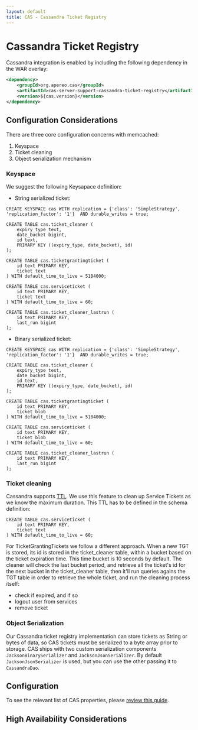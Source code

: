 ```yaml
---
layout: default
title: CAS - Cassandra Ticket Registry
---
```


# Cassandra Ticket Registry
Cassandra integration is enabled by including the following dependency in the WAR overlay:

```xml
<dependency>
    <groupId>org.apereo.cas</groupId>
    <artifactId>cas-server-support-cassandra-ticket-registry</artifactId>
    <version>${cas.version}</version>
</dependency>
```

## Configuration Considerations

There are three core configuration concerns with memcached:

1. Keyspace
2. Ticket cleaning
3. Object serialization mechanism

### Keyspace
We suggest the following Keysapace definition:

- String serialized ticket:
```cql
CREATE KEYSPACE cas WITH replication = {'class': 'SimpleStrategy', 'replication_factor': '1'}  AND durable_writes = true;

CREATE TABLE cas.ticket_cleaner (
    expiry_type text,
    date_bucket bigint,
    id text,
    PRIMARY KEY ((expiry_type, date_bucket), id)
);

CREATE TABLE cas.ticketgrantingticket (
    id text PRIMARY KEY,
    ticket text
) WITH default_time_to_live = 5184000;

CREATE TABLE cas.serviceticket (
    id text PRIMARY KEY,
    ticket text
) WITH default_time_to_live = 60;

CREATE TABLE cas.ticket_cleaner_lastrun (
    id text PRIMARY KEY,
    last_run bigint
);
```

- Binary serialized ticket:
```cql
CREATE KEYSPACE cas WITH replication = {'class': 'SimpleStrategy', 'replication_factor': '1'}  AND durable_writes = true;

CREATE TABLE cas.ticket_cleaner (
    expiry_type text,
    date_bucket bigint,
    id text,
    PRIMARY KEY ((expiry_type, date_bucket), id)
);

CREATE TABLE cas.ticketgrantingticket (
    id text PRIMARY KEY,
    ticket blob
) WITH default_time_to_live = 5184000;

CREATE TABLE cas.serviceticket (
    id text PRIMARY KEY,
    ticket blob
) WITH default_time_to_live = 60;

CREATE TABLE cas.ticket_cleaner_lastrun (
    id text PRIMARY KEY,
    last_run bigint
);
```

### Ticket cleaning
Cassandra supports [TTL](https://en.wikipedia.org/wiki/Time_to_live). We use this feature to clean up Service Tickets as we know the maximum duration.
This TTL has to be defined in the schema definition:
```cql
CREATE TABLE cas.serviceticket (
    id text PRIMARY KEY,
    ticket text
) WITH default_time_to_live = 60;
```

For TicketGrantingTickets we follow a different approach. When a new TGT is stored, its id is stored in the ticket_cleaner table, within a bucket based on the ticket expiration time.
This time bucket is 10 seconds by default.
The cleaner will check the last bucket period, and retrieve all the ticket's id for the next bucket in the ticket_cleaner table, then it'll run queries agains the TGT table in order to retrieve the whole ticket, and run the cleaning process itself:
- check if expired, and if so
- logout user from services
- remove ticket

### Object Serialization
Our Cassandra ticket registry implementation can store tickets as String or bytes of data, so CAS tickets must be serialized to a byte array prior to storage. 
CAS ships with two custom serialization components `JacksonBinarySerializer` and `JacksonJsonSerializer`. By default `JacksonJsonSerializer` is used, but you 
can use the other passing it to `CassandraDao`. 


## Configuration

To see the relevant list of CAS properties, please [review this guide](Configuration-Properties.html).

## High Availability Considerations
